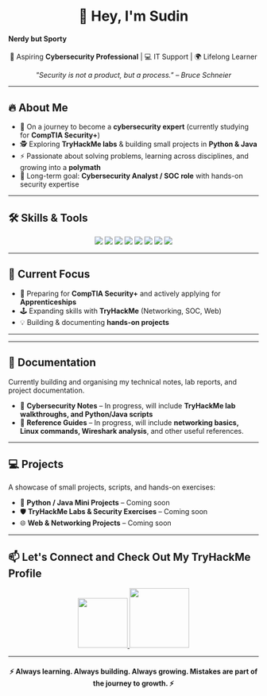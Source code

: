 <h1 align="center">👋 Hey, I'm Sudin</h1>
<h4>Nerdy but Sporty</h4>

<p align="center">
  🚀 Aspiring <b>Cybersecurity Professional</b> | 💻 IT Support | 🌍 Lifelong Learner  
</p>

<p align="center">
  <i>"Security is not a product, but a process." – Bruce Schneier</i>
</p>

---

## 🔥 About Me  
- 🌱 On a journey to become a **cybersecurity expert** (currently studying for **CompTIA Security+**)  
- 🕵️ Exploring **TryHackMe labs** & building small projects in **Python & Java**  
- ⚡ Passionate about solving problems, learning across disciplines, and growing into a **polymath**  
- 🎯 Long-term goal: **Cybersecurity Analyst / SOC role** with hands-on security expertise  

---

## 🛠️ Skills & Tools  
<p align="center">
  <img src="https://img.shields.io/badge/Java-Intermediate-blue?logo=java&logoColor=white"/>
  <img src="https://img.shields.io/badge/Python-Transferable-yellow?logo=python&logoColor=white">
  <img src="https://img.shields.io/badge/JavaScript-Beginner-green?logo=javascript&logoColor=white"/>
  <img src="https://img.shields.io/badge/Linux-Explorer-orange?logo=linux&logoColor=white"/>
  <img src="https://img.shields.io/badge/TryHackMe-Labs-red?logo=tryhackme&logoColor=white"/>
  <img src="https://img.shields.io/badge/Wireshark-Basics-lightblue?logo=wireshark&logoColor=white"/>
  <img src="https://img.shields.io/badge/Nmap-Basics-purple?logo=nmap&logoColor=white"/>
  <img src="https://img.shields.io/badge/GitHub-Active-black?logo=github&logoColor=white"/>
</p>

---

## 🎯 Current Focus  
- 📖 Preparing for **CompTIA Security+** and actively applying for **Apprenticeships**  
- 🕹️ Expanding skills with **TryHackMe** (Networking, SOC, Web)  
- 💡 Building & documenting **hands-on projects**  

---

---

## 📂 Documentation  
Currently building and organising my technical notes, lab reports, and project documentation.  
- 📝 **Cybersecurity Notes** – In progress, will include **TryHackMe lab walkthroughs, and Python/Java scripts**  
- 📄 **Reference Guides** – In progress, will include **networking basics, Linux commands, Wireshark analysis**, and other useful references.  

---

## 💻 Projects  
A showcase of small projects, scripts, and hands-on exercises:  
- 🔧 **Python / Java Mini Projects** – Coming soon  
- 🛡️ **TryHackMe Labs & Security Exercises** – Coming soon  
- 🌐 **Web & Networking Projects** – Coming soon  

---

## 📫 Let's Connect and Check Out My TryHackMe Profile 
<p align="center">
  <a href="https://www.linkedin.com/in/sudin-rai-0a8181278">
    <img src="https://img.shields.io/badge/LinkedIn-blue?logo=linkedin&logoColor=white" width="100"/>
  </a> 
  <a href="https://www.tryhackme.com/p/18eren">
    <img src="https://img.shields.io/badge/TryHackMe-gray?logo=tryhackme&logoColor=white" width="120"/>
  </a>
</p>

---

<h4 align="center">⚡ Always learning. Always building. Always growing. Mistakes are part of the journey to growth. ⚡</h4>
